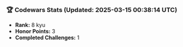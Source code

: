 ### 🏆 Codewars Stats (Updated: 2025-03-15 00:38:14 UTC)

- **Rank:** 8 kyu
- **Honor Points:** 3
- **Completed Challenges:** 1
